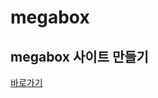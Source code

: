 # megabox


<h2>megabox 사이트 만들기</h2>
<a href="https://jeongah2651.github.io/megabox/index.html">바로가기</a>
